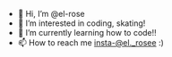 - 👋 Hi, I’m @el-rose
- 👀 I’m interested in coding, skating! 
- 🌱 I’m currently learning how to code!! 
- 📫 How to reach me insta-@el._rosee :)
